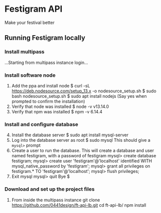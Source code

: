 Festigram API
===

Make your festival better

## Running Festigram locally

### Install multipass

...Starting from multipass instance login...

### Install software node
1. Add the ppa and install node
        $ curl -sL https://deb.nodesource.com/setup_13.x -o nodesource_setup.sh
        $ sudo bash nodesource_setup.sh
        $ sudo apt install nodejs
    (Say yes when prompted to confirm the installation)
2. Verify that node was installed
        $ node -v
        v13.14.0
3. Verify that npm was installed
        $ npm -v
        6.14.4

### Install and configure database
4. Install the database server
        $ sudo apt install mysql-server
5. Log into the database server as root
        $ sudo mysql
    This should give a `mysql>` prompt
6. Create a user to run the database. This will create a database and user named festigram, with a password of festigram
        mysql> create database festigram;
        mysql> create user 'festigram'@'localhost' identified WITH mysql_native_password by 'festigram';
        mysql> grant all privileges on festigram.* TO 'festigram'@'localhost';
        mysql> flush privileges;
7. Exit mysql
        mysql> quit
        Bye
        $

### Download and set up the project files
1. From inside the multipass instance
        git clone https://github.com/0441design/ft-api-lb.git
        cd ft-api-lb/
        npm install
